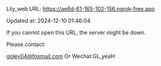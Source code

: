 Lily_web URL: https://ae6d-61-165-102-156.ngrok-free.app

Updated at: 2024-12-10 01:46:04

If you cannot open this URL, the server might be down.

Please contact: 

goley04@foxmail.com Or Wechat:GL_yeaH